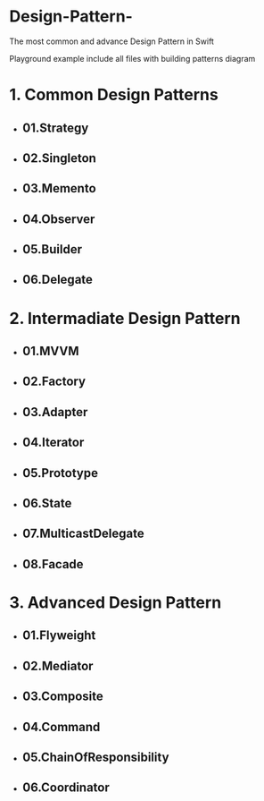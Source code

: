 # Design-Pattern-
The most common and advance Design Pattern in Swift

Playground example include all files with building patterns diagram

# 1. Common Design Patterns

   * ## 01.Strategy
   * ## 02.Singleton
   * ## 03.Memento
   * ## 04.Observer
   * ## 05.Builder
   * ## 06.Delegate
   
# 2. Intermadiate Design Pattern
   * ## 01.MVVM
   * ## 02.Factory
   * ## 03.Adapter
   * ## 04.Iterator
   * ## 05.Prototype
   * ## 06.State
   * ## 07.MulticastDelegate
   * ## 08.Facade
# 3. Advanced Design Pattern
   * ## 01.Flyweight
   * ## 02.Mediator
   * ## 03.Composite
   * ## 04.Command
   * ## 05.ChainOfResponsibility
   * ## 06.Coordinator
   
